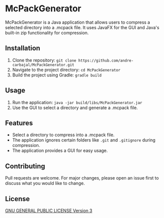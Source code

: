 # McPackGenerator

McPackGenerator is a Java application that allows users to compress a selected directory into a .mcpack file. It uses JavaFX for the GUI and Java's built-in zip functionality for compression.

## Installation

1. Clone the repository: `git clone https://github.com/andre-carbajal/McPackGenerator.git`
2. Navigate to the project directory: `cd McPackGenerator`
3. Build the project using Gradle: `gradle build`

## Usage

1. Run the application: `java -jar build/libs/McPackGenerator.jar`
2. Use the GUI to select a directory and generate a .mcpack file.

## Features

- Select a directory to compress into a .mcpack file.
- The application ignores certain folders like `.git` and `.gitignore` during compression.
- The application provides a GUI for easy usage.

## Contributing

Pull requests are welcome. For major changes, please open an issue first to discuss what you would like to change.

## License

[GNU GENERAL PUBLIC LICENSE Version 3](LICENSE)